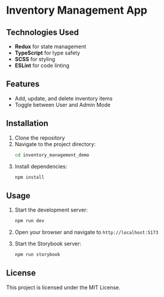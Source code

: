 # Inventory Management App

## Technologies Used

- **Redux** for state management
- **TypeScript** for type safety
- **SCSS** for styling
- **ESLint** for code linting

## Features

- Add, update, and delete inventory items
- Toggle between User and Admin Mode

## Installation

1. Clone the repository
2. Navigate to the project directory:
   ```sh
   cd inventory_management_demo
   ```
3. Install dependencies:
   ```sh
   npm install
   ```

## Usage

1. Start the development server:
   ```sh
   npm run dev
   ```
2. Open your browser and navigate to `http://localhost:5173`

3. Start the Storybook server:
   ```sh
   npm run storybook
   ```

## License

This project is licensed under the MIT License.
